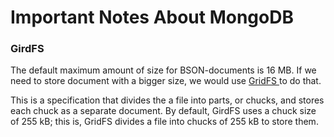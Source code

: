 # Important Notes About MongoDB



### GirdFS

The default maximum amount of size for BSON-documents is 16 MB. If we need to store document with a bigger size, we would use [GridFS ](https://docs.mongodb.com/manual/core/gridfs/) to do that.

This is a specification that divides the a file into parts, or chucks, and stores each chuck as a separate document. By default, GirdFS uses a chuck size of 255 kB; this is, GridFS divides a file into chucks of 255 kB  to store them.

